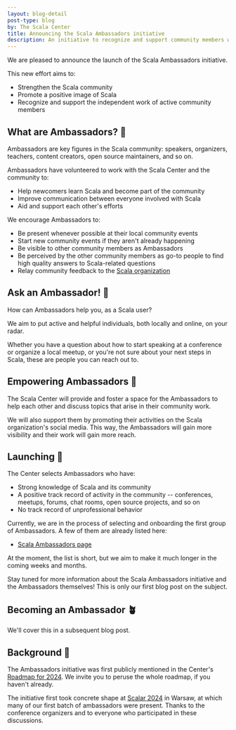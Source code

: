 ```yaml
---
layout: blog-detail
post-type: blog
by: The Scala Center
title: Announcing the Scala Ambassadors initiative
description: An initiative to recognize and support community members who contribute back.
---
```


We are pleased to announce the launch of the Scala Ambassadors initiative.

This new effort aims to:

* Strengthen the Scala community
* Promote a positive image of Scala
* Recognize and support the independent work of active community members

## What are Ambassadors? 🤔

Ambassadors are key figures in the Scala community: speakers, organizers, teachers, content creators, open source maintainers, and so on.

Ambassadors have volunteered to work with the Scala Center and the community to:

* Help newcomers learn Scala and become part of the community
* Improve communication between everyone involved with Scala
* Aid and support each other's efforts

We encourage Ambassadors to:

* Be present whenever possible at their local community events
* Start new community events if they aren't already happening
* Be visible to other community members as Ambassadors
* Be perceived by the other community members as go-to people to find high quality answers to Scala-related questions
* Relay community feedback to the [Scala organization](https://scala-lang.org/community/#whos-behind-scala)

## Ask an Ambassador! 🙋

How can Ambassadors help you, as a Scala user?

We aim to put active and helpful individuals, both locally and online, on your radar.

Whether you have a question about how to start speaking at a conference or organize a local meetup, or you're not sure about your next steps in Scala, these are people you can reach out to.

## Empowering Ambassadors 💪

The Scala Center will provide and foster a space for the Ambassadors to help each other and discuss topics that arise in their community work.

We will also support them by promoting their activities on the Scala organization's social media. This way, the Ambassadors will gain more visibility and their work will gain more reach.

## Launching 🚀

The Center selects Ambassadors who have:

* Strong knowledge of Scala and its community
* A positive track record of activity in the community -- conferences, meetups, forums, chat rooms, open source projects, and so on
* No track record of unprofessional behavior

Currently, we are in the process of selecting and onboarding the first group of Ambassadors. A few of them are already listed here:

* [Scala Ambassadors page](https://scala-lang.org/ambassadors)

At the moment, the list is short, but we aim to make it much longer in the coming weeks and months.

Stay tuned for more information about the Scala Ambassadors initiative and the Ambassadors themselves! This is only our first blog post on the subject.

## Becoming an Ambassador 🪴

We'll cover this in a subsequent blog post.

## Background 📔

The Ambassadors initiative was first publicly mentioned in the Center's [Roadmap for 2024](https://www.scala-lang.org/blog/2024/02/06/scala-center-2024-roadmap.html). We invite you to peruse the whole roadmap, if you haven't already.

The initiative first took concrete shape at [Scalar 2024](https://www.scalar-conf.com) in Warsaw, at which many of our first batch of ambassadors were present. Thanks to the conference organizers and to everyone who participated in these discussions.
